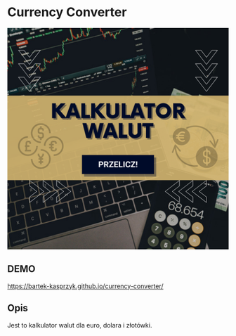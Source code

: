 # Currency Converter

![logo strony](/images/share.png)

## DEMO

https://bartek-kasprzyk.github.io/currency-converter/

## Opis

Jest to kalkulator walut dla euro, dolara i złotówki.
